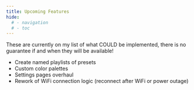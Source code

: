```yaml
---
title: Upcoming Features
hide:
  # - navigation
  # - toc
---
```


These are currently on my list of what COULD be implemented, there is no guarantee if and when they will be available!

- Create named playlists of presets
- Custom color palettes
- Settings pages overhaul
- Rework of WiFi connection logic (reconnect after WiFi or power outage)